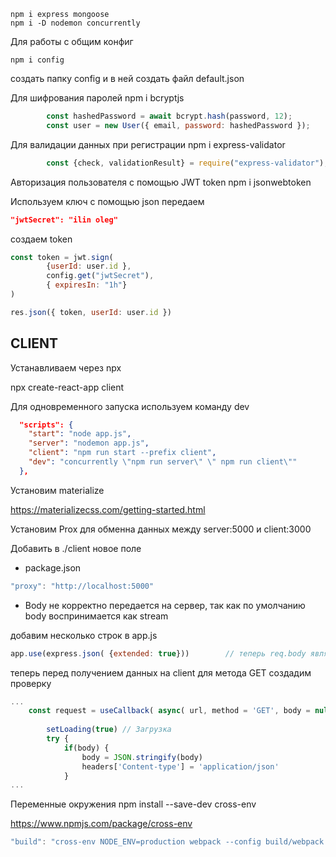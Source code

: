 
```npm
npm i express mongoose
npm i -D nodemon concurrently
```
 
Для работы с общим конфиг
```npm
npm i config
``` 
создать папку config
и в ней создать файл default.json

Для шифрования паролей 
npm i bcryptjs

```js
        const hashedPassword = await bcrypt.hash(password, 12);
        const user = new User({ email, password: hashedPassword });
```

Для валидации данных при регистрации
npm i express-validator

```js
        const {check, validationResult} = require("express-validator");
```

Авторизация пользователя с помощью JWT token
npm i jsonwebtoken

Используем ключ с помощью json передаем
```json 
"jwtSecret": "ilin oleg"
```

создаем token 
```js
const token = jwt.sign(
        {userId: user.id },
        config.get("jwtSecret"),
        { expiresIn: "1h"}
) 

res.json({ token, userId: user.id })
```

## CLIENT 

Устанавливаем через npx

npx create-react-app client

Для одновременного запуска используем команду dev

```json
  "scripts": {
    "start": "node app.js",
    "server": "nodemon app.js",
    "client": "npm run start --prefix client",
    "dev": "concurrently \"npm run server\" \" npm run client\""
  }, 
```

Установим materialize 

https://materializecss.com/getting-started.html


Установим Prox для обменна данных между server:5000 и client:3000

Добавить в ./client новое поле
* package.json
```js
"proxy": "http://localhost:5000"
```

- Body не корректно передается на сервер, так как по умолчанию body воспринимается как stream

добавим несколько строк в app.js

```js
app.use(express.json( {extended: true}))        // теперь req.body является {}
```

теперь перед получением данных на client для метода GET создадим проверку 


```js
...
    const request = useCallback( async( url, method = 'GET', body = null, headers = {} ) => {
        
        setLoading(true) // Загрузка
        try {
            if(body) {
                body = JSON.stringify(body)
                headers['Content-type'] = 'application/json'
            }
...
```

Переменные окружения 
npm install --save-dev cross-env

https://www.npmjs.com/package/cross-env

```js
"build": "cross-env NODE_ENV=production webpack --config build/webpack.config.js"
```